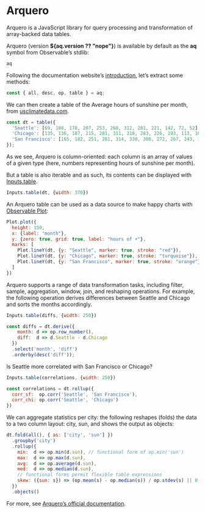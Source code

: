 # Arquero

Arquero is a JavaScript library for query processing and transformation of array-backed data tables.

Arquero (version <strong>${aq.version ?? "nope"}</strong>) is available by default as the **aq** symbol from Observable’s stdlib:

```js echo
aq
```

Following the documentation website’s [introduction](https://uwdata.github.io/arquero/), let’s extract some methods:

```js echo
const { all, desc, op, table } = aq;
```

We can then create a table of the Average hours of sunshine per month, from [usclimatedata.com](https://usclimatedata.com/).

```js echo
const dt = table({
  'Seattle': [69, 108, 178, 207, 253, 268, 312, 281, 221, 142, 72, 52],
  'Chicago': [135, 136, 187, 215, 281, 311, 318, 283, 226, 193, 113, 106],
  'San Francisco': [165, 182, 251, 281, 314, 330, 300, 272, 267, 243, 189, 156]
});
```

As we see, Arquero is column-oriented: each column is an array of values of a given type (here, numbers representing hours of sunshine per month).

But a table is also iterable and as such, its contents can be displayed with [Inputs.table](/lib/inputs#table).

```js echo
Inputs.table(dt, {width: 370})
```

An Arquero table can be used as a data source to make happy charts with [Observable Plot](/lib/plot):

```js echo
Plot.plot({
  height: 150,
  x: {label: "month"},
  y: {zero: true, grid: true, label: "hours of ☀️"},
  marks: [
    Plot.lineY(dt, {y: "Seattle", marker: true, stroke: "red"}),
    Plot.lineY(dt, {y: "Chicago", marker: true, stroke: "turquoise"}),
    Plot.lineY(dt, {y: "San Francisco", marker: true, stroke: "orange"})
  ]
})
```

Arquero supports a range of data transformation tasks, including filter, sample, aggregation, window, join, and reshaping operations. For example, the following operation derives differences between Seattle and Chicago and sorts the months accordingly.

```js
Inputs.table(diffs, {width: 250})
```

```js echo
const diffs = dt.derive({
    month: d => op.row_number(),
    diff:  d => d.Seattle - d.Chicago
  })
  .select('month', 'diff')
  .orderby(desc('diff'));
```

Is Seattle more correlated with San Francisco or Chicago?

```js
Inputs.table(correlations, {width: 250})
```

```js echo
const correlations = dt.rollup({
  corr_sf:  op.corr('Seattle', 'San Francisco'),
  corr_chi: op.corr('Seattle', 'Chicago')
})
```

We can aggregate statistics per city: the following reshapes (folds) the data to a two column layout: city, sun, and shows the output as objects:

```js echo
dt.fold(all(), { as: ['city', 'sun'] })
  .groupby('city')
  .rollup({
    min:  d => op.min(d.sun), // functional form of op.min('sun')
    max:  d => op.max(d.sun),
    avg:  d => op.average(d.sun),
    med:  d => op.median(d.sun),
    // functional forms permit flexible table expressions
    skew: ({sun: s}) => (op.mean(s) - op.median(s)) / op.stdev(s) || 0
  })
  .objects()
```

For more, see [Arquero’s official documentation](https://uwdata.github.io/arquero/).
